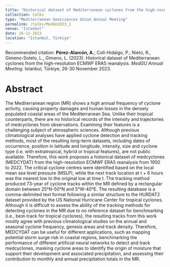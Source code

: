 ```yaml
---
title: "Historical dataset of Mediterranean cyclones from the high-resolution ECMWF ERA5 reanalysis"
collection: talks
type: "Mediterranean Geosciences Union Annual Meeting"
permalink: /talks/MedGU2023_1
venue: "Istanbul"
date: 26-11-2023
location: "Istanbul, Türkiye"
---
```


Recommended citation: <b>Pérez-Alarcón, A.</b>; Coll-Hidalgo, P.; Nieto, R., Gimeno-Sotelo, L., Gimeno, L. (2023). 
Historical dataset of Mediterranean cyclones from the high-resolution ECMWF ERA5 reanalysis. <i> MedGU Annual Meeting</i>.
Istanbul, Türkiye, 26-30 November 2023.

# Abstract

The Mediterranean region (MR) shows a high annual frequency of cyclone activity, causing property damages and human losses in 
the densely populated coastal areas of the Mediterranean Sea. Unlike their tropical counterparts, there are no historical records 
of the intensity and trajectories of medcyclones from observations. Examining their features is a challenging subject of atmospheric
sciences. Although previous climatological analyses have applied cyclone detection and tracking methods, most of the resulting 
long-term datasets, including dates of occurrence, position in latitude and longitude, intensity, size and cyclone type (i.e. with
extratropical, hybrid or tropical features), are not public available. Therefore, this work proposes a historical dataset of
medcyclones (MEDCYDAT) from the high-resolution ECMWF ERA5 reanalysis from 1950 to 2022. The critical cyclone centres were identified
based on the local mean sea level pressure (MSLP), while the next track location at t + 6 hours was the nearest low to the original
low at time t. The tracking method produced 73-year of cyclone tracks within the MR defined by a rectangular domain between 25°N-50°N 
and 5°W-40°E. The resulting database is a comma-delimited text format following a similar structure to the HURDAT2 dataset provided 
by the US National Hurricane Center for tropical cyclones. Although it is difficult to assess the ability of the tracking methods 
for detecting cyclones in the MR due to no reference dataset for benchmarking (i.e., best-track for tropical cyclones), the resulting 
tracks from this work mostly agree with previous climatological studies on the annual and seasonal cyclone frequency, genesis areas 
and track density. Therefore, MEDCYDAT can be useful for different applications, such as mapping potential storm surge risk in 
coastal regions, benchmarking the performance of different artificial neural networks to detect and track medcyclones, masking 
cyclone areas to identify the origin of moisture that support their development and associated precipitation, and assessing their
contribution to monthly and annual precipitation totals in the MR.
